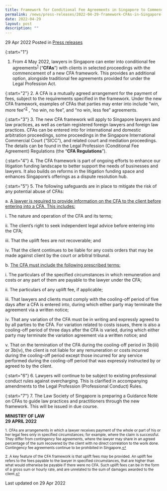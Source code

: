 ```yaml
---
title: Framework for Conditional Fee Agreements in Singapore to Commence on 4 May 2022
permalink: /news/press-releases/2022-04-29-framework-CFAs-in-Singapore-commence-4-may-2022
date: 2022-04-29
layout: post
description: ""
---
```

29 Apr 2022 Posted in [Press releases](/news/press-releases)

{:start="1"}
1.	From 4 May 2022, lawyers in Singapore can enter into conditional fee agreements<sup><a href="#fn1" id="ref1">1</a></sup>  (“<b>CFAs</b>”) with clients in selected proceedings with the commencement of a new CFA framework. This provides an additional option, alongside traditional fee agreements provided for under the Legal Profession Act. 

{:start="2"}
2.	A CFA is a mutually agreed arrangement for the payment of fees, subject to the requirements specified in the framework. Under the new CFA framework, examples of CFAs that parties may enter into include “win, more fee”<sup><a href="#fn2" id="ref2">2</a></sup> , “no win, no fee”, and “no win, less fee” agreements. 

{:start="3"}
3.	The new CFA framework will apply to Singapore lawyers and law practices, as well as certain registered foreign lawyers and foreign law practices. CFAs can be entered into for international and domestic arbitration proceedings, some proceedings in the Singapore International Commercial Court (“SICC”), and related court and mediation proceedings. The details can be found in the Legal Profession (Conditional Fee Agreement) Regulations (the “<b>CFA Regulations</b>”).

{:start="4"}
4.	The CFA framework is part of ongoing efforts to enhance our litigation funding landscape to better support the needs of businesses and lawyers. It also builds on reforms in the litigation funding space and enhances Singapore’s offerings as a dispute resolution hub. 

{:start="5"}
5.	The following safeguards are in place to mitigate the risk of any potential abuse of CFAs: 

 a.	<u>A lawyer is required to provide information on the CFA to the client before entering into a CFA. This includes:</u> 
		
   i.	The nature and operation of the CFA and its terms; 

   ii.	The client’s right to seek independent legal advice before entering into the CFA; 

   iii.	That the uplift fees are not recoverable; and 

   iv.	That the client continues to be liable for any costs orders that may be made against client by the court or arbitral tribunal. 

b.	<u>The CFA must include the following prescribed terms:</u> 
		
   i.	The particulars of the specified circumstances in which remuneration and costs or any part of them are payable to the lawyer under the CFA;

   ii.	The particulars of any uplift fee, if applicable;   

   iii.	That lawyers and clients must comply with the cooling-off period of five days after a CFA is entered into, during which either party may terminate the agreement via a written notice; 

   iv.	That any variation of the CFA must be in writing and expressly agreed to by all parties to the CFA. For variation related to costs issues, there is also a cooling-off period of three days after the CFA is varied, during which either party may terminate the variation agreement via a written notice; and

   v.	That on the termination of the CFA during the cooling-off period in 3b(iii) or 3b(iv), the client is not liable for any remuneration or costs incurred during the cooling-off period except those incurred for any service performed during the cooling-off period that was expressly instructed by or agreed to by the client. 

{:start="6"}
6.	Lawyers will continue to be subject to existing professional conduct rules against overcharging. This is clarified in accompanying amendments to the Legal Profession (Professional Conduct) Rules.

{:start="7"}
7.	The Law Society of Singapore is preparing a Guidance Note on CFAs to guide law practices and practitioners through the new framework. This will be issued in due course. 


**MINISTRY OF LAW**
<br>**29 APRIL 2022**


<p><sup id="fn1">1. CFAs are arrangements in which a lawyer receives payment of the whole or part of his or her legal fees only in specified circumstances; for example, where the claim is successful. They differ from contingency fee agreements, where the lawyer may share in an agreed percentage of the sum recovered by the client with no direct correlation to the work done. Contingency fee agreements continue to be prohibited in Singapore.<a href="#ref1" title="Jump back to footnote 1 in the text.">↩</a></sup></p>

<p><sup id="fn2">2. A key feature of the CFA framework is that uplift fees may be provided. An uplift fee refers to the fees payable to the lawyer in specified circumstances, that are higher than what would otherwise be payable if there were no CFA. Such uplift fees can be in the form of a gross sum or hourly rate, and are unrelated to the sum of damages awarded to the client.<a href="#ref2" title="Jump back to footnote 2 in the text.">↩</a></sup></p>

<p class="right-side-updated">Last updated on 29 Apr 2022</p>